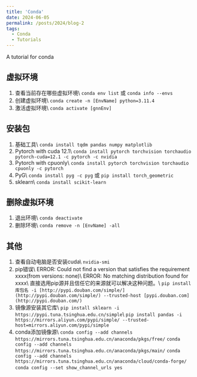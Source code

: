 ```yaml
---
title: 'Conda'
date: 2024-06-05
permalink: /posts/2024/blog-2
tags:
  - Conda
  - Tutorials
---
```


A tutorial for conda


虚拟环境
------
1. 查看当前存在哪些虚拟环境\\
  `conda env list` 或 `conda info --envs`
2. 创建虚拟环境\\
  `conda create -n [EnvName] python=3.11.4`
3. 激活虚拟环境\\
  `conda activate [gnnEnv]`

安装包
------
1. 基础工具\\
  `conda install tqdm pandas numpy matplotlib`
2. Pytorch with cuda 12.1\\
  `conda install pytorch torchvision torchaudio pytorch-cuda=12.1 -c pytorch -c nvidia`
3. Pytorch with cpuonly\\
  `conda install pytorch torchvision torchaudio cpuonly -c pytorch`
4. PyG\\
  `conda install pyg -c pyg` 或 `pip install torch_geometric`
5. sklearn\\
  `conda install scikit-learn`

删除虚拟环境
------
1. 退出环境\\
  `conda deactivate`
2. 删除环境\\
  `conda remove -n [EnvName] -all`

其他
------
1. 查看自动电脑是否安装cuda\\
  `nvidia-smi`
2. pip错误\\
  ERROR: Could not find a version that satisfies the requirement xxxx(from versions: none)\\
  ERROR: No matching distribution found for xxxx\\
  直接选用pip源并且信任它的来源就可以解决这种问题。\\
  `pip install 库包名 -i [http://pypi.douban.com/simple/](http://pypi.douban.com/simple/) --trusted-host [pypi.douban.com](http://pypi.douban.com/)`
3. 镜像源安装其它库\\
  `pip install sklearn -i https://pypi.tuna.tsinghua.edu.cn/simple`\\
  `pip install pandas -i https://mirrors.aliyun.com/pypi/simple/ --trusted-host=mirrors.aliyun.com/pypi/simple`
4. conda添加镜像源\\
  `conda config --add channels https://mirrors.tuna.tsinghua.edu.cn/anaconda/pkgs/free/`
  `conda config --add channels https://mirrors.tuna.tsinghua.edu.cn/anaconda/pkgs/main/`
  `conda config --add channels https://mirrors.tuna.tsinghua.edu.cn/anaconda/cloud/conda-forge/`
  `conda config --set show_channel_urls yes`
